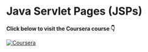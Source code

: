 # Java Servlet Pages (JSPs)  

**Click below to visit the Coursera course 👇**  

[![Coursera](https://img.shields.io/badge/Coursera-Java%20Servlet%20Pages%20(JSPs)-blue?style=for-the-badge&logo=Coursera)](https://www.coursera.org/learn/java-servlet-pages)
